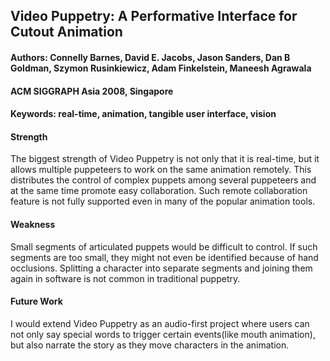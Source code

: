 ## Video Puppetry: A Performative Interface for Cutout Animation

#### Authors: Connelly Barnes, David E. Jacobs, Jason Sanders, Dan B Goldman, Szymon Rusinkiewicz, Adam Finkelstein, Maneesh Agrawala
#### ACM SIGGRAPH Asia 2008, Singapore
#### Keywords: real-time, animation, tangible user interface, vision

#### Strength
The biggest strength of Video Puppetry is not only that it is real-time, but it allows multiple puppeteers to work on the same animation remotely. This distributes the control of complex puppets among several puppeteers and at the same time promote easy collaboration. Such remote collaboration feature is not fully supported even in many of the popular animation tools.

#### Weakness
Small segments of articulated puppets would be difficult to control. If such segments are too small, they might not even be identified because of hand occlusions. Splitting a character into separate segments and joining them again in software is not common in traditional puppetry.

#### Future Work
I would extend Video Puppetry as an audio-first project where users can not only say special words to trigger certain events(like mouth animation), but also narrate the story as they move characters in the animation.

	

